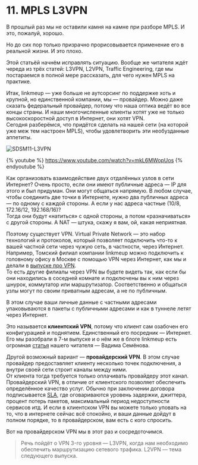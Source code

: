 # 11. MPLS L3VPN

В прошлый раз мы не оставили камня на камне при разборе MPLS. И это, пожалуй, хорошо.

Но до сих пор только призрачно прорисовывается применение его в реальной жизни. И это плохо.

Этой статьёй начнём исправлять ситуацию. Вообще же читателя ждёт череда из трёх статей: L3VPN, L2VPN, Traffic Engineering, где мы постараемся в полной мере рассказать, для чего нужен MPLS на практике.

Итак, linkmeup — уже больше не аутсорсинг по поддержке хоть и крупной, но единственной компании, мы — провайдер. Можно даже сказать федеральный провайдер, потому что наша оптика ведёт во все концы страны. И наши многочисленные клиенты хотят уже не только высокоскоростной доступ в Интернет, они хотят VPN.  
Сегодня разберёмся, что придётся сделать на нашей сети \(на которой уже меж тем настроен MPLS\), чтобы удовлетворить эти необузданные аппетиты.

![SDSM11-L3VPN](https://img-fotki.yandex.ru/get/9835/83739833.55/0_10eb69_10f7a2c4_XXL.jpg)

{% youtube %}
https://www.youtube.com/watch?v=mkL6MWopUos
{% endyoutube %}

Как организовать взаимодействие двух отдалённых узлов в сети Интернет? Очень просто, если они имеют публичные адреса — IP для этого и был придуман. Они могут общаться напрямую. В любом случае, чтобы соединить две точки в Интернете, нужно два публичных адреса — по одному с каждой стороны. А если у нас адреса частные \(10/8, 172.16/12, 192.168/16\)?  
Тогда они будут «натиться» с одной стороны, а потом «разначиваться» с другой стороны. А NAT — штука, скажу я вам, ой, какая неприятная.

Поэтому существует VPN. Virtual Private Network — это набор технологий и протоколов, который позволяет подключить что-то к вашей частной сети через чужую сеть, в частности, через Интернет.  
Например, Томский филиал компании linkmeup можно подключить к головному офису в Москве с помощью VPN через Интернет, как мы и делали в [выпуске про VPN](https://linkmeup.ru/blog/50.html).  
То есть другие филиалы через VPN вы будете видеть так, как если бы они находились в соседней комнате и подключены вы к ним через шнурок, коммутатор или маршрутизатор. Соответственно и общаться узлы могут по своим приватным адресам, а не по публичным.

В этом случае ваши личные данные с частными адресами упаковываются в пакеты с публичными адресами и как в туннеле летят через Интернет.

Это называется **клиентский VPN**, потому что клиент сам озабочен его конфигурацией и поднятием. Единственный его посредник — Интернет.  
Его мы разобрали в 7-м выпуске и о нём же в блоге linkmeup есть огромная [статья](https://linkmeup.ru/blog/152.html) нашего читателя — Вадима Семёнова.

Другой возможный вариант — **провайдерский VPN**. В этом случае провайдер предоставляет клиенту несколько точек подключения, а внутри своей сети строит каналы между ними.  
От клиента тогда требуется только оплачивать провайдеру этот канал.  
Провайдерский VPN, в отличие от клиентского позволяет обеспечить определённое качество услуг. Обычно при заключении договора подписывается [SLA](http://lookmeup.linkmeup.ru/#term433), где оговариваются уровень задержки, джиттера, процент потерь пакетов, максимальный период недоступности сервисов итд. И если в клиентском VPN вы можете только уповать на то, что в интернете сейчас всё спокойно, и ваши данные дойдут в полном порядке, то в провайдерском, вам есть с кого спросить.

Вот на провайдерском VPN мы в этот раз и сосредоточимся.

> Речь пойдёт о VPN 3-го уровня — L3VPN, когда нам необходимо обеспечить маршрутизацию сетевого трафика. L2VPN — тема следующего выпуска.

